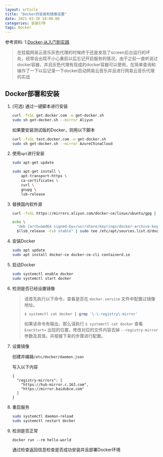 ```yaml
---
layout: article
title: "Docker的安装和镜像设置"
date: 2021-03-30 10:00:00
categories: 安装引导
tags: Docker
---
```


参考资料:
1.[Docker-从入门到实践](https://yeasy.gitbook.io/docker_practice/install/ubuntu)

> 在挂载网易云音乐灰色代理的时候终于还是发现了screen后台运行的坏处，经常会出现不小心重启以后忘记开启服务的情况，由于之前一直听说过docker容器，并且灰色代理有现成的docker容器可以使用，在简单查询和操作了一下以后记录一下docker启动网易云音乐并且进行网易云音乐代理的实战

## Docker部署和安装

1. (可选) 通过一键脚本进行安装

   ```bash
   curl -fsSL get.docker.com -o get-docker.sh
   sudo sh get-docker.sh --mirror Aliyun
   ```

   如果要安装测试版的Docker，则用以下脚本

   ```bash
   curl -fsSL test.docker.com -o get-docker.sh
   sudo sh get-docker.sh --mirror AzureChinaCloud
   ```

2. 使用`apt`进行安装

   ```bash
   sudo apt-get update
   
   sudo apt-get install \
       apt-transport-https \
       ca-certificates \
       curl \
       gnupg \
       lsb-release
   ```

3. 替换国内软件源

   ```bash
   curl -fsSL https://mirrors.aliyun.com/docker-ce/linux/ubuntu/gpg | sudo gpg --dearmor -o /usr/share/keyrings/docker-archive-keyring.gpg
   
   echo \
     "deb [arch=amd64 signed-by=/usr/share/keyrings/docker-archive-keyring.gpg] https://mirrors.aliyun.com/docker-ce/linux/ubuntu \
     $(lsb_release -cs) stable" | sudo tee /etc/apt/sources.list.d/docker.list > /dev/null
   ```

4. 安装Docker

   ```bash
   sudo apt update
   sudo apt install docker-ce docker-ce-cli containerd.io
   ```

5. 启动Docker

   ```bash
   sudo systemctl enable docker
   sudo systemctl start docker
   ```

6. 检测是否已经设置镜像

   > 请首先执行以下命令，查看是否在 `docker.service` 文件中配置过镜像地址。
   >
   > ```bash
   > $ systemctl cat docker | grep '\-\-registry\-mirror'
   > ```
   >
   > 如果该命令有输出，那么请执行 `$ systemctl cat docker` 查看 `ExecStart=` 出现的位置，修改对应的文件内容去掉 `--registry-mirror` 参数及其值，并按接下来的步骤进行配置。

7. 设置镜像

   创建并编辑`/etc/docker/daemon.json`

   写入以下内容

   ```shell
   {
     "registry-mirrors": [
       "https://hub-mirror.c.163.com",
       "https://mirror.baidubce.com"
     ]
   }
   ```

8. 重启服务

   ```bash
   sudo systemctl daemon-reload
   sudo systemctl restart docker
   ```

9. 检测是否正常

   `docker run --rm hello-world`

   通过检查返回信息检查是否成功安装并且部署Docker环境
